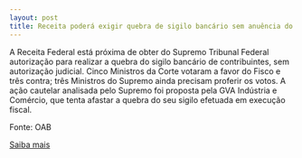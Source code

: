 ```yaml
---
layout: post
title: Receita poderá exigir quebra de sigilo bancário sem anuência do Judiciário
---
```

<p>A Receita Federal está próxima de obter do Supremo Tribunal Federal autorização para realizar a quebra do sigilo bancário de contribuintes, sem autorização judicial. Cinco Ministros da Corte votaram a favor do Fisco e três contra; três Ministros do Supremo ainda precisam proferir os votos. A ação cautelar analisada pelo Supremo foi proposta pela GVA Indústria e Comércio, que tenta afastar a quebra do seu sigilo efetuada em execução fiscal.</p><p>Fonte: OAB</p><p><a href="http://www.oab.org.br/noticia.asp?id=18778" target="_blank">Saiba mais </a></p>
